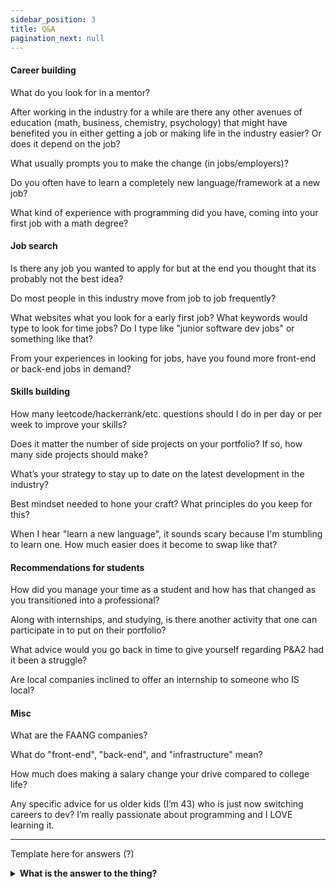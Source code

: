 ```yaml
---
sidebar_position: 3
title: Q&A
pagination_next: null
---
```


#### Career building

What do you look for in a mentor?

After working in the industry for a while are there any other avenues of education (math, business, chemistry, psychology) that might have benefited you in either getting a job or making life in the industry easier? Or does it depend on the job?

What usually prompts you to make the change (in jobs/employers)?

Do you often have to learn a completely new language/framework at a new job?

What kind of experience with programming did you have, coming into your first job with a math degree?

#### Job search

Is there any job you wanted to apply for but at the end you thought that its probably not the best idea?

Do most people in this industry move from job to job frequently?

What websites what you look for a early first job? What keywords would type to look for time jobs? Do I type like "junior software dev jobs" or something like that?

From your experiences in looking for jobs, have you found more front-end or back-end jobs in demand?

#### Skills building

How many leetcode/hackerrank/etc. questions should I do in per day or per week to improve your skills?

Does it matter the number of side projects on your portfolio? If so, how many side projects should make?

What’s your strategy to stay up to date on the latest development in the industry?

Best mindset needed to hone your craft? What principles do you keep for this?

When I hear "learn a new language", it sounds scary because I'm stumbling to learn one. How much easier does it become to swap like that?

#### Recommendations for students

How did you manage your time as a student and how has that changed as you transitioned into a professional?

Along with internships, and studying, is there another activity that one can participate in to put on their portfolio?

What advice would you go back in time to give yourself regarding P&A2 had it been a struggle?

Are local companies inclined to offer an internship to someone who IS local?

#### Misc
What are the FAANG companies?

What do "front-end", "back-end", and "infrastructure" mean?

How much does making a salary change your drive compared to college life?

Any specific advice for us older kids (I’m 43) who is just now switching careers to dev?  I’m really passionate about programming and I LOVE learning it.

---

Template here for answers (?)

<details>
  <summary>
  	<strong>What is the answer to the thing?</strong>
  </summary>
  <p>This is part of the answer to the thing.</p>
</details>